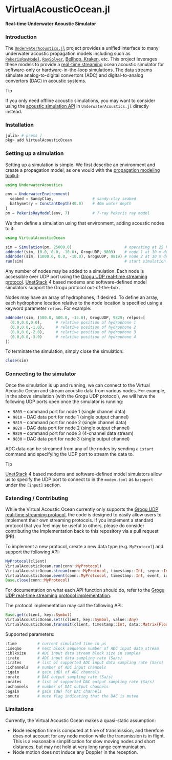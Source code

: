 # VirtualAcousticOcean.jl
**Real-time Underwater Acoustic Simulator**

### Introduction

The [`UnderwaterAcoustics.jl`](https://github.com/org-arl/UnderwaterAcoustics.jl) project provides a unified interface to many underwater acoustic propagation models including such as [`PekerisRayModel`](https://org-arl.github.io/UnderwaterAcoustics.jl/stable/pm_pekeris.html), [`RaySolver`](https://github.com/org-arl/AcousticRayTracers.jl), [Bellhop, Kraken](https://github.com/org-arl/AcousticsToolbox.jl), etc. This project leverages these models to provide a <u>real-time streaming</u> ocean acoustic simulator for software-only or hardware-in-the-loop simulations. The data streams simulate analog-to-digital convertors (ADC) and digital-to-analog convertors (DAC) in acoustic systems.

> [!TIP]
If you only need offline acoustic simulations, you may want to consider using the [acoustic simulation API](https://org-arl.github.io/UnderwaterAcoustics.jl/stable/pm_basic.html#Acoustic-simulations) in `UnderwaterAcoustics.jl` directly instead.

### Installation

```julia
julia> # press ]
pkg> add VirtualAcousticOcean
```

### Setting up a simulation

Setting up a simulation is simple. We first describe an environment and create a propagation model, as one would with the [propagation modeling toolkit](https://org-arl.github.io/UnderwaterAcoustics.jl/stable/pm_basic.html):
```julia
using UnderwaterAcoustics

env = UnderwaterEnvironment(
  seabed = SandyClay,                 # sandy-clay seabed
  bathymetry = ConstantDepth(40.0)    # 40m water depth
)
pm = PekerisRayModel(env, 7)          # 7-ray Pekeris ray model
```

We then define a simulation using that environment, adding acoustic nodes to it:
```julia
using VirtualAcousticOcean

sim = Simulation(pm, 25000.0)                       # operating at 25 kHz nominal frequency
addnode!(sim, (0.0, 0.0, -10.0), GroguUDP, 9809)    # node 1 at 10 m depth, accessible over UDP port 9809
addnode!(sim, (1000.0, 0.0, -10.0), GroguUDP, 9819) # node 2 at 10 m depth, 1 km away, accessible over UDP port 9819
run(sim)                                            # start simulation (non-blocking)
```
Any number of nodes may be added to a simulation. Each node is accessible over UDP port using the [Grogu UDP real-time streaming protocol](./docs/grogu-protocol.md). [UnetStack](www.unetstack.net) 4 based modems and software-defined model simulators support the Grogu protocol out-of-the-box.

Nodes may have an array of hydrophones, if desired. To define an array, each hydrophone location relative to the node location is specified using a keyword parameter `relpos`. For example:
```julia
addnode!(sim, (500.0, 500.0, -15.0), GroguUDP, 9829; relpos=[
  (0.0,0.0,0.0),      # relative position of hydrophone 1
  (0.0,0.0,-1.0),     # relative position of hydrophone 2
  (0.0,0.0,-2.0),     # relative position of hydrophone 3
  (0.0,0.0,-3.0)      # relative position of hydrophone 4
])
```
To terminate the simulation, simply close the simulation:
```julia
close(sim)
```

### Connecting to the simulator

Once the simulation is up and running, we can connect to the Virtual Acoustic Ocean and stream acoustic data from various nodes. For example, in the above simulation (with the Grogu UDP protocol), we will have the following UDP ports open once the simulator is running:
- `9809` – command port for node 1 (single channel data)
- `9810` – DAC data port for node 1 (single output channel)
- `9819` – command port for node 2 (single channel data)
- `9820` – DAC data port for node 2 (single output channel)
- `9829` – command port for node 3 (4-channel data stream)
- `9830` – DAC data port for node 3 (single output channel)

ADC data can be streamed from any of the nodes by sending a `istart` command and specifying the UDP port to stream the data to.

> [!TIP]
[UnetStack](www.unetstack.net) 4 based modems and software-defined model simulators allow us to specify the UDP port to connect to in the `modem.toml` as `baseport` under the `[input]` section.

### Extending / Contributing

While the Virtual Acoustic Ocean currently only supports the [Grogu UDP real-time streaming protocol](./docs/grogu-protocol.md), the code is designed to easily allow users to implement their own streaming protocols. If you implement a standard protocol that you feel may be useful to others, please do consider contributing the implementation back to this repository via a pull request (PR).

To implement a new protocol, create a new data type (e.g. `MyProtocol`) and support the following API:
```julia
MyProtocol(client)
VirtualAcousticOcean.run(conn::MyProtocol)
VirtualAcousticOcean.stream(conn::MyProtocol, timestamp::Int, seqno::Int, data::Matrix{Float32})
VirtualAcousticOcean.event(conn::MyProtcocol, timestamp::Int, event, id)
Base.close(conn::MyProtocol)
```
For documentation on what each API function should do, refer to the [Grogu UDP real-time streaming protocol implementation](./src/grogu.jl).

The protocol implementation may call the following API:
```julia
Base.get(client, key::Symbol)                                                     # get parameter
VirtualAcousticOcean.set!(client, key::Symbol, value::Any)                        # set parameter
VirtualAcousticOcean.transmit(client, timestamp::Int, data::Matrix{Float32}, id)  # transmit a signal
```

Supported parameters:
```julia
:time         # current simulated time in µs
:iseqno       # next block sequence number of ADC input data stream
:iblksize     # ADC input data stream block size in samples
:irate        # ADC input data sampling rate (Sa/s)
:irates       # list of supported ADC input data sampling rate (Sa/s)
:ichannels    # number of ADC input channels
:igain        # gain (dB) of ADC channels
:orate        # DAC output sampling rate (Sa/s)
:orates       # list of supported DAC output sampling rate (Sa/s)
:ochannels    # number of DAC output channels
:ogain        # gain (dB) for DAC channels
:omute        # mute flag indicating that the DAC is muted
```

### Limitations

Currently, the Virtual Acoustic Ocean makes a quasi-static assumption:
- Node reception time is computed at time of transmission, and therefore does not account for any node motion while the transmission is in flight. This is a reasonable simplification for slow moving nodes and short distances, but may not hold at very long range communication.
- Node motion does not induce any Doppler in the reception.
